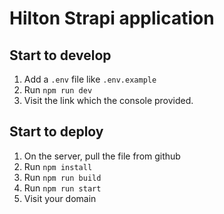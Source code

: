 # Hilton Strapi application
## Start to develop
1. Add a `.env` file like `.env.example`
2. Run `npm run dev`
3. Visit the link which the console provided.

## Start to deploy
1. On the server, pull the file from github
2. Run `npm install`
3. Run `npm run build`
4. Run `npm run start`
5. Visit your domain
